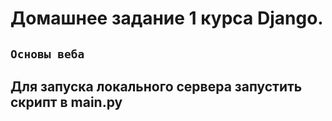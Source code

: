 # Домашнее задание 1 курса Django.

## `Основы веба`

## Для запуска локального сервера запустить скрипт в main.py